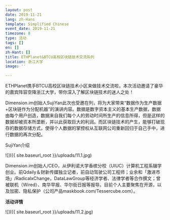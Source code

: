 ```yaml
---
layout: post
date: 2019-11-21
lang: zh-Hans
template: Simplified Chinese
event_date: 2019-11-21
timezone: 8
type: 活动
tags: []
en: []
zh-Hant: []
title: ETHPlanet&BTCU高校区块链技术交流系列
location: 浙江大学
image: ''

---
```

ETHPlanet携手BTCU高校区块链技术小区来做技术交流啦，本次活动邀请了豪华的嘉宾阵容空降浙江大学，带你深入了解区块链技术的迷人之处！

Dimension.im创始人SujiYan此次也受邀在列，将为大家带来“数据作为生产数据+区块链作为分配机器”的演讲内容。数据是数字资本主义的基本生产数据，数据由每个用户创造，数据来自我们每个人的劳动时间所生产的信息所得，但是这样的数据却被资本所垄断，并以此获取巨大的利润。而区块链技术的产生，能够打破现存的数据存储方式，使得个人数据的掌控权从互联网公司重新回归于自己手中，进行数据的再次分配。

SujiYan介绍

![]({{ site.baseurl_root }}/uploads/11.1.jpg)

Dimension.im创始人/CEO，从伊利诺大学香槟分校（UIUC）计算机工程系辍学创业。前Qdaily＆财新传媒独立记者，前自动驾驶公司工程师；业余和「激进市场」/RadicalxChange，DataLawGroup等经济学者、法律学者等合作撰文；曾被联机（Wired）、南华早报、华尔街日报等报导。目前个人主要聚焦在开源，以及加密、隐私保护（公司产品maskbook.com/Tessercube.com）。

**活动详情**

![]({{ site.baseurl_root }}/uploads/11.2.jpg)